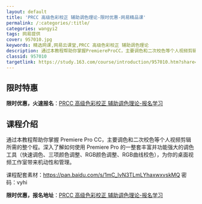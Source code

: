 ```yaml
---
layout: default
title: 'PRCC 高级色彩校正 辅助调色理论-限时优惠-网易精品课'
permalink: /:categories/:title/
categories: wangyi2
tags: 网易提供
cover: 957010.jpg
keywords: 精选网课,网易云课堂,PRCC 高级色彩校正 辅助调色理论
description: 通过本教程帮助你掌握PremiereProCC，主要调色和二次校色等个人视频剪辑所需的整个程。深入了解如何使用Premi
classid: 957010
targetlink: https://study.163.com/course/introduction/957010.htm?share=1&shareId=1025206652&utm_campaign=share&utm_medium=iphoneShare&utm_source=&utm_u=1025206652
---
```


## 限时特惠

**限时优惠，火速报名**：[PRCC 高级色彩校正 辅助调色理论-报名学习](https://study.163.com/course/introduction/957010.htm?share=1&shareId=1025206652&utm_campaign=share&utm_medium=iphoneShare&utm_source=&utm_u=1025206652)

## 课程介绍

通过本教程帮助你掌握 Premiere Pro CC，主要调色和二次校色等个人视频剪辑所需的整个程。深入了解如何使用 Premiere Pro 的一整套丰富并功能强大的调色工具（快速调色、三项颜色调整、RGB颜色调整、RGB曲线校色），为你的桌面视频工作室带来机动性和管理。



课程配套素材：https://pan.baidu.com/s/1mC_IvN3TLmLYhaxwxvskMQ 密码：vyhi

**限时优惠，报名地址**：[PRCC 高级色彩校正 辅助调色理论-报名学习](https://study.163.com/course/introduction/957010.htm?share=1&shareId=1025206652&utm_campaign=share&utm_medium=iphoneShare&utm_source=&utm_u=1025206652)

